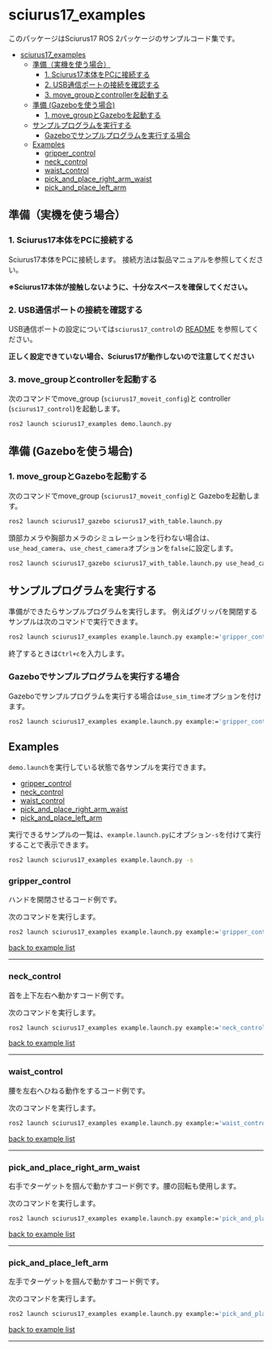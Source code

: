 # sciurus17_examples

このパッケージはSciurus17 ROS 2パッケージのサンプルコード集です。

- [sciurus17\_examples](#sciurus17_examples)
  - [準備（実機を使う場合）](#準備実機を使う場合)
    - [1. Sciurus17本体をPCに接続する](#1-sciurus17本体をpcに接続する)
    - [2. USB通信ポートの接続を確認する](#2-usb通信ポートの接続を確認する)
    - [3. move\_groupとcontrollerを起動する](#3-move_groupとcontrollerを起動する)
  - [準備 (Gazeboを使う場合)](#準備-gazeboを使う場合)
    - [1. move\_groupとGazeboを起動する](#1-move_groupとgazeboを起動する)
  - [サンプルプログラムを実行する](#サンプルプログラムを実行する)
    - [Gazeboでサンプルプログラムを実行する場合](#gazeboでサンプルプログラムを実行する場合)
  - [Examples](#examples)
    - [gripper\_control](#gripper_control)
    - [neck\_control](#neck_control)
    - [waist\_control](#waist_control)
    - [pick\_and\_place\_right\_arm\_waist](#pick_and_place_right_arm_waist)
    - [pick\_and\_place\_left\_arm](#pick_and_place_left_arm)

## 準備（実機を使う場合）

### 1. Sciurus17本体をPCに接続する
Sciurus17本体をPCに接続します。
接続方法は製品マニュアルを参照してください。

**※Sciurus17本体が接触しないように、十分なスペースを確保してください。**

### 2. USB通信ポートの接続を確認する

USB通信ポートの設定については`sciurus17_control`の
[README](../sciurus17_control/README.md)
を参照してください。

**正しく設定できていない場合、Sciurus17が動作しないので注意してください**

### 3. move_groupとcontrollerを起動する

次のコマンドでmove_group (`sciurus17_moveit_config`)と
controller (`sciurus17_control`)を起動します。

```sh
ros2 launch sciurus17_examples demo.launch.py
```

## 準備 (Gazeboを使う場合)

### 1. move_groupとGazeboを起動する

次のコマンドでmove_group (`sciurus17_moveit_config`)と
Gazeboを起動します。

```sh
ros2 launch sciurus17_gazebo sciurus17_with_table.launch.py
```

頭部カメラや胸部カメラのシミュレーションを行わない場合は、
`use_head_camera`、`use_chest_camera`オプションを`false`に設定します。

```sh
ros2 launch sciurus17_gazebo sciurus17_with_table.launch.py use_head_camera:=false use_chest_camera:=false
```

## サンプルプログラムを実行する

準備ができたらサンプルプログラムを実行します。
例えばグリッパを開閉するサンプルは次のコマンドで実行できます。

```sh
ros2 launch sciurus17_examples example.launch.py example:='gripper_control'
```

終了するときは`Ctrl+c`を入力します。

### Gazeboでサンプルプログラムを実行する場合

Gazeboでサンプルプログラムを実行する場合は`use_sim_time`オプションを付けます。

```sh
ros2 launch sciurus17_examples example.launch.py example:='gripper_control' use_sim_time:='true'
```

## Examples

`demo.launch`を実行している状態で各サンプルを実行できます。

- [gripper\_control](#gripper_control)
- [neck\_control](#neck_control)
- [waist\_control](#waist_control)
- [pick\_and\_place\_right\_arm\_waist](#pick_and_place_right_arm_waist)
- [pick\_and\_place\_left\_arm](#pick_and_place_left_arm)

実行できるサンプルの一覧は、`example.launch.py`にオプション`-s`を付けて実行することで表示できます。

```sh
ros2 launch sciurus17_examples example.launch.py -s
```

### gripper_control

ハンドを開閉させるコード例です。

次のコマンドを実行します。

```sh
ros2 launch sciurus17_examples example.launch.py example:='gripper_control'
```

[back to example list](#examples)

---

### neck_control

首を上下左右へ動かすコード例です。

次のコマンドを実行します。

```sh
ros2 launch sciurus17_examples example.launch.py example:='neck_control'
```

[back to example list](#examples)

---

### waist_control

腰を左右へひねる動作をするコード例です。

次のコマンドを実行します。

```sh
ros2 launch sciurus17_examples example.launch.py example:='waist_control'
```

[back to example list](#examples)

---

### pick_and_place_right_arm_waist

右手でターゲットを掴んで動かすコード例です。腰の回転も使用します。

次のコマンドを実行します。

```sh
ros2 launch sciurus17_examples example.launch.py example:='pick_and_place_right_arm_waist'
```

[back to example list](#examples)

---

### pick_and_place_left_arm

左手でターゲットを掴んで動かすコード例です。

次のコマンドを実行します。

```sh
ros2 launch sciurus17_examples example.launch.py example:='pick_and_place_left_arm'
```

[back to example list](#examples)

---
